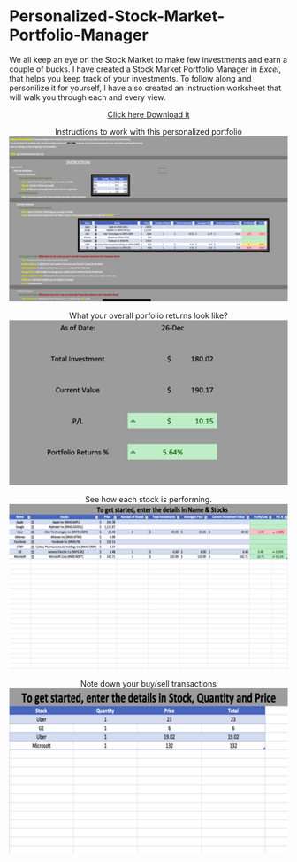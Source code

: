 # Personalized-Stock-Market-Portfolio-Manager



We all keep an eye on the Stock Market to make few investments and earn a couple of bucks. I have created a Stock Market Portfolio Manager in *Excel*, that helps you keep track of your investments. To follow along and personilize it for yourself, I have also created an instruction worksheet that will walk you through each and every view.
<p>
<center><a href = "https://drive.google.com/file/d/15sPszRf78fZ77LcAZnuXorq2SKkgYLzq/view" target="_blank">Click here Download it</a></center>
</p>


<p>
<center>Instructions to work with this personalized portfolio</center>
<center><img src="https://github.com/hhlamba/Personalized-Stock-Market-Portfolio-Manager/blob/main/Screenshots/Instructions.png"></center>
</p>

<p>
<center>What your overall porfolio returns look like?</center>
<center><img src="https://github.com/hhlamba/Personalized-Stock-Market-Portfolio-Manager/blob/main/Screenshots/Overall%20Portfolio%20Gain:Loss.png"></center>
</p>

<p>
<center>See how each stock is performing.</center>
<center><img src="https://github.com/hhlamba/Personalized-Stock-Market-Portfolio-Manager/blob/main/Screenshots/Stock%20Level%20Details.png"></center>
</p>

<p>
<center>Note down your buy/sell transactions</center>
<center><img src="https://github.com/hhlamba/Personalized-Stock-Market-Portfolio-Manager/blob/main/Screenshots/Transaction%20History.png"></center>
</p>

